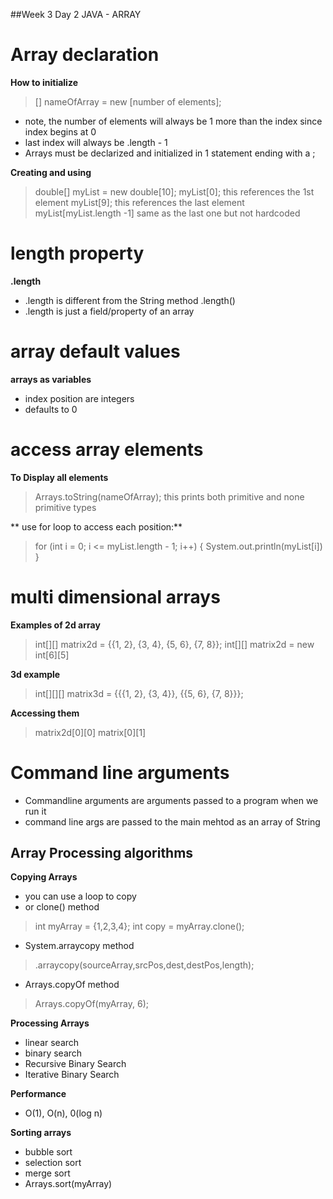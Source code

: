 ##Week 3 Day 2 JAVA - ARRAY

# Array declaration
**How to initialize**
> <data type>[] nameOfArray = new <data type>[number of elements];
 - note, the number of elements will always be 1 more than the index since index begins at 0
 - last index will always be .length - 1
 - Arrays must be declarized and initialized in 1 statement ending with a ;

**Creating and using**
> double[] myList = new double[10];
> myList[0]; this references the 1st element
> myList[9]; this references the last element
> myList[myList.length -1] same as the last one but not hardcoded


# length property
**.length**
 - .length is different from the String method .length()
 - .length is just a field/property of an array
# array default values
**arrays as variables**
 - index position are integers
 - defaults to 0

# access array elements
**To Display all elements**
> Arrays.toString(nameOfArray); this prints both primitive and none primitive types

** use for loop to access each position:**
> for (int i = 0;  i <= myList.length - 1; i++) {
> System.out.println(myList[i])
> }



# multi dimensional arrays
**Examples of 2d array**
> int[][] matrix2d = {{1, 2}, {3, 4}, {5, 6}, {7, 8}};
> int[][] matrix2d = new int[6][5]

**3d example**
> int[][][] matrix3d = {{{1, 2}, {3, 4}}, {{5, 6}, {7, 8}}};

**Accessing them**
> matrix2d[0][0]
> matrix[0][1]
# Command line arguments
 - Commandline arguments are arguments passed to a program when we run it
 - command line args are passed to the main mehtod as an array of String

## Array Processing algorithms

**Copying Arrays**
 - you can use a loop to copy
 - or clone() method
> int myArray = {1,2,3,4};
> int copy = myArray.clone();

 - System.arraycopy method
> .arraycopy(sourceArray,srcPos,dest,destPos,length);

 - Arrays.copyOf method
> Arrays.copyOf(myArray, 6);

**Processing Arrays**

 - linear search
 - binary search
 - Recursive Binary Search
 - Iterative Binary Search

**Performance**
 - O(1), O(n), 0(log n)

**Sorting arrays**
 - bubble sort
 - selection sort
 - merge sort
 - Arrays.sort(myArray)